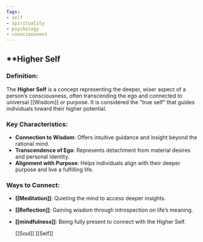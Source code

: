 ```yaml
---
Tags:
- self
- spirituality
- psychology
- consciousness
---
```


## **Higher Self

### **Definition**:

The **Higher Self** is a concept representing the deeper, wiser aspect of a person’s consciousness, often transcending the ego and connected to universal [[Wisdom]] or purpose. It is considered the "true self" that guides individuals toward their higher potential.

### **Key Characteristics**:

- **Connection to Wisdom**: Offers intuitive guidance and insight beyond the rational mind.
- **Transcendence of Ego**: Represents detachment from material desires and personal identity.
- **Alignment with Purpose**: Helps individuals align with their deeper purpose and live a fulfilling life.

### **Ways to Connect**:

- **[[Meditation]]**: Quieting the mind to access deeper insights.
- **[[Reflection]]**: Gaining wisdom through introspection on life’s meaning.
- **[[mindfulness]]**: Being fully present to connect with the Higher Self.

  [[Soul]]  [[Self]]